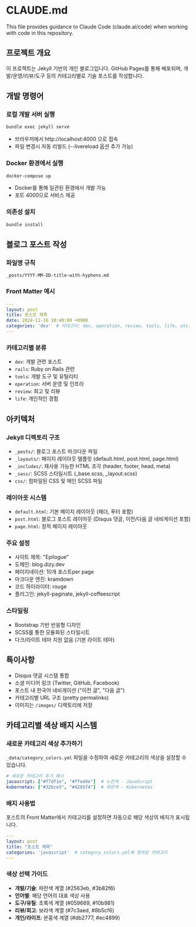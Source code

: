 # CLAUDE.md

This file provides guidance to Claude Code (claude.ai/code) when working with code in this repository.

## 프로젝트 개요

이 프로젝트는 Jekyll 기반의 개인 블로그입니다. GitHub Pages를 통해 배포되며, 개발/운영/리뷰/도구 등의 카테고리별로 기술 포스트를 작성합니다.

## 개발 명령어

### 로컬 개발 서버 실행
```bash
bundle exec jekyll serve
```
- 브라우저에서 http://localhost:4000 으로 접속
- 파일 변경시 자동 리빌드 (--livereload 옵션 추가 가능)

### Docker 환경에서 실행
```bash
docker-compose up
```
- Docker를 통해 일관된 환경에서 개발 가능
- 포트 4000으로 서비스 제공

### 의존성 설치
```bash
bundle install
```

## 블로그 포스트 작성

### 파일명 규칙
`_posts/YYYY-MM-DD-title-with-hyphens.md`

### Front Matter 예시
```yaml
---
layout: post
title: 포스트 제목
date: 2024-11-16 10:40:00 +0900
categories: 'dev'  # 카테고리: dev, operation, review, tools, life, etc.
---
```

### 카테고리별 분류
- `dev`: 개발 관련 포스트
- `rails`: Ruby on Rails 관련
- `tools`: 개발 도구 및 유틸리티
- `operation`: 서버 운영 및 인프라
- `review`: 회고 및 리뷰
- `life`: 개인적인 경험

## 아키텍처

### Jekyll 디렉토리 구조
- `_posts/`: 블로그 포스트 마크다운 파일
- `_layouts/`: 페이지 레이아웃 템플릿 (default.html, post.html, page.html)
- `_includes/`: 재사용 가능한 HTML 조각 (header, footer, head, meta)
- `_sass/`: SCSS 스타일시트 (_base.scss, _layout.scss)
- `css/`: 컴파일된 CSS 및 메인 SCSS 파일

### 레이아웃 시스템
- `default.html`: 기본 페이지 레이아웃 (헤더, 푸터 포함)
- `post.html`: 블로그 포스트 레이아웃 (Disqus 댓글, 이전/다음 글 네비게이션 포함)
- `page.html`: 정적 페이지 레이아웃

### 주요 설정
- 사이트 제목: "Epilogue"
- 도메인: blog.dizy.dev
- 페이지네이션: 10개 포스트per page
- 마크다운 엔진: kramdown
- 코드 하이라이터: rouge
- 플러그인: jekyll-paginate, jekyll-coffeescript

### 스타일링
- Bootstrap 기반 반응형 디자인
- SCSS를 통한 모듈화된 스타일시트
- 다크/라이트 테마 지원 없음 (기본 라이트 테마)

## 특이사항

- Disqus 댓글 시스템 통합
- 소셜 미디어 링크 (Twitter, GitHub, Facebook)
- 포스트 내 한국어 네비게이션 ("이전 글", "다음 글")
- 카테고리별 URL 구조 (pretty permalinks)
- 이미지는 `/images/` 디렉토리에 저장

## 카테고리별 색상 배지 시스템

### 새로운 카테고리 색상 추가하기
`_data/category_colors.yml` 파일을 수정하여 새로운 카테고리의 색상을 설정할 수 있습니다.

```yaml
# 새로운 카테고리 추가 예시
javascript: ["#f7df1e", "#ffed4e"]  # 노란색 - JavaScript
kubernetes: ["#326ce5", "#4285f4"]  # 파란색 - Kubernetes
```

### 배지 사용법
포스트의 Front Matter에서 카테고리를 설정하면 자동으로 해당 색상의 배지가 표시됩니다.

```yaml
---
layout: post
title: "포스트 제목"
categories: 'javascript'  # category_colors.yml에 정의된 카테고리
---
```

### 색상 선택 가이드
- **개발/기술**: 파란색 계열 (#2563eb, #3b82f6)
- **언어별**: 해당 언어의 대표 색상 사용
- **도구/유틸**: 초록색 계열 (#059669, #10b981)
- **리뷰/회고**: 보라색 계열 (#7c3aed, #8b5cf6)
- **개인/라이프**: 분홍색 계열 (#db2777, #ec4899)